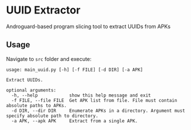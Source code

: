 # UUID Extractor
Androguard-based program slicing tool to extract UUIDs from APKs

## Usage
Navigate to `src` folder and execute:
```
usage: main_uuid.py [-h] [-f FILE] [-d DIR] [-a APK]

Extract UUIDs.

optional arguments:
  -h, --help            show this help message and exit
  -f FILE, --file FILE  Get APK list from file. File must contain absolute paths to APKs.
  -d DIR, --dir DIR     Enumerate APKs in a directory. Argument must specify absolute path to directory.
  -a APK, --apk APK     Extract from a single APK.
  ```
